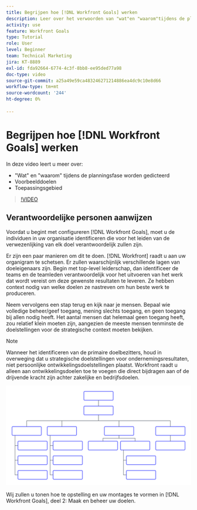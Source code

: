 ```yaml
---
title: Begrijpen hoe [!DNL Workfront Goals] werken
description: Leer over het verwoorden van "wat"en "waarom"tijdens de planningsfase, voorbeelddoelstellingen, en werkingsgebied.
activity: use
feature: Workfront Goals
type: Tutorial
role: User
level: Beginner
team: Technical Marketing
jira: KT-8889
exl-id: fda92664-6774-4c3f-8bb8-ee95ded77a98
doc-type: video
source-git-commit: a25a49e59ca483246271214886ea4dc9c10e8d66
workflow-type: tm+mt
source-wordcount: '244'
ht-degree: 0%

---
```


# Begrijpen hoe [!DNL Workfront Goals] werken

In deze video leert u meer over:

* &quot;Wat&quot; en &quot;waarom&quot; tijdens de planningsfase worden gedicteerd
* Voorbeelddoelen
* Toepassingsgebied

>[!VIDEO](https://video.tv.adobe.com/v/335183/?quality=12&learn=on)

## Verantwoordelijke personen aanwijzen

Voordat u begint met configureren [!DNL Workfront Goals], moet u de individuen in uw organisatie identificeren die voor het leiden van de verwezenlijking van elk doel verantwoordelijk zullen zijn.

Er zijn een paar manieren om dit te doen. [!DNL Workfront] raadt u aan uw organigram te schetsen. Er zullen waarschijnlijk verschillende lagen van doeleigenaars zijn. Begin met top-level leiderschap, dan identificeer de teams en de teamleden verantwoordelijk voor het uitvoeren van het werk dat wordt vereist om deze gewenste resultaten te leveren. Ze hebben context nodig van welke doelen ze nastreven om hun beste werk te produceren.

Neem vervolgens een stap terug en kijk naar je mensen. Bepaal wie volledige beheer/geef toegang, mening slechts toegang, en geen toegang bij allen nodig heeft. Het aantal mensen dat helemaal geen toegang heeft, zou relatief klein moeten zijn, aangezien de meeste mensen tenminste de doelstellingen voor de strategische context moeten bekijken.

>[!NOTE]
>
>Wanneer het identificeren van de primaire doelbezitters, houd in overweging dat u strategische doelstellingen voor ondernemingsresultaten, niet persoonlijke ontwikkelingsdoelstellingen plaatst. Workfront raadt u alleen aan ontwikkelingsdoelen toe te voegen die direct bijdragen aan of de drijvende kracht zijn achter zakelijke en bedrijfsdoelen.

![Lege organigram](assets/01-workfront-goals-blank-org-chart.png)

Wij zullen u tonen hoe te opstelling en uw montages te vormen in [!DNL Workfront Goals], deel 2: Maak en beheer uw doelen.

<!--
URL for part 2 reference above
-->
